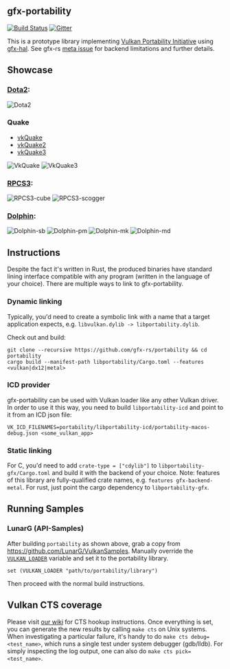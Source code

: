 ## gfx-portability
[![Build Status](https://travis-ci.org/gfx-rs/portability.svg?branch=master)](https://travis-ci.org/gfx-rs/portability)
[![Gitter](https://badges.gitter.im/gfx-rs/portability.svg)](https://gitter.im/gfx-rs/portability)

This is a prototype library implementing [Vulkan Portability Initiative](https://www.khronos.org/blog/khronos-announces-the-vulkan-portability-initiative) using [gfx-hal](http://gfx-rs.github.io/2017/07/24/low-level.html). See gfx-rs [meta issue](https://github.com/gfx-rs/gfx/issues/1354) for backend limitations and further details.

## Showcase

### [Dota2](https://github.com/ValveSoftware/Dota-2):
![Dota2](etc/dota2-river.jpg)

### Quake
- [vkQuake](https://github.com/Novum/vkQuake)
- [vkQuake2](https://github.com/kondrak/vkQuake2)
- [vkQuake3](https://github.com/suijingfeng/vkQuake3)

![VkQuake](etc/quake-main.jpg) ![VkQuake3](etc/quake3-main.jpg)

### [RPCS3](https://github.com/RPCS3/rpcs3):

![RPCS3-cube](etc/rpcs3-cube.jpg) ![RPCS3-scogger](etc/rpcs3-scogger.jpg)

### [Dolphin](https://github.com/dolphin-emu):
![Dolphin-sb](etc/dolphin-smash-bros.png) ![Dolphin-pm](etc/dolphin-paper-mario.png)
![Dolphin-mk](etc/dolphin-mario-kart.jpg) ![Dolphin-md](etc/dolphin-metroid.jpg)

## Instructions

Despite the fact it's written in Rust, the produced binaries have standard lining interface compatible with any program (written in the language of your choice). There are multiple ways to link to gfx-portability.

### Dynamic linking

Typically, you'd need to create a symbolic link with a name that a target application expects, e.g. `libvulkan.dylib -> libportability.dylib`.

Check out and build:
```
git clone --recursive https://github.com/gfx-rs/portability && cd portability
cargo build --manifest-path libportability/Cargo.toml --features <vulkan|dx12|metal>
```

### ICD provider

gfx-portability can be used with Vulkan loader like any other Vulkan driver. In order to use it this way, you need to build `libportability-icd` and point to it from an ICD json file:
```
VK_ICD_FILENAMES=portability/libportability-icd/portability-macos-debug.json <some_vulkan_app>
```

### Static linking

For C, you'd need to add `crate-type = ["cdylib"]` to `libportability-gfx/Cargo.toml` and build it with the backend of your choice. Note: features of this library are fully-qualified crate names, e.g. `features gfx-backend-metal`. For rust, just point the cargo dependency to `libportability-gfx`.

## Running Samples

### LunarG (API-Samples)
After building `portability` as shown above, grab a copy from https://github.com/LunarG/VulkanSamples.
Manually override the [`VULKAN_LOADER`](https://github.com/LunarG/VulkanSamples/blob/master/API-Samples/CMakeLists.txt#L189-L194) variable and set it to the portability library.
```
set (VULKAN_LOADER "path/to/portability/library")
```
Then proceed with the normal build instructions.

## Vulkan CTS coverage

Please visit [our wiki](https://github.com/gfx-rs/portability/wiki/Vulkan-CTS-status) for CTS hookup instructions. Once everything is set, you can generate the new results by calling `make cts` on Unix systems. When investigating a particular failure, it's handy to do `make cts debug=<test_name>`, which runs a single test under system debugger (gdb/lldb). For simply inspecting the log output, one can also do `make cts pick=<test_name>`.
